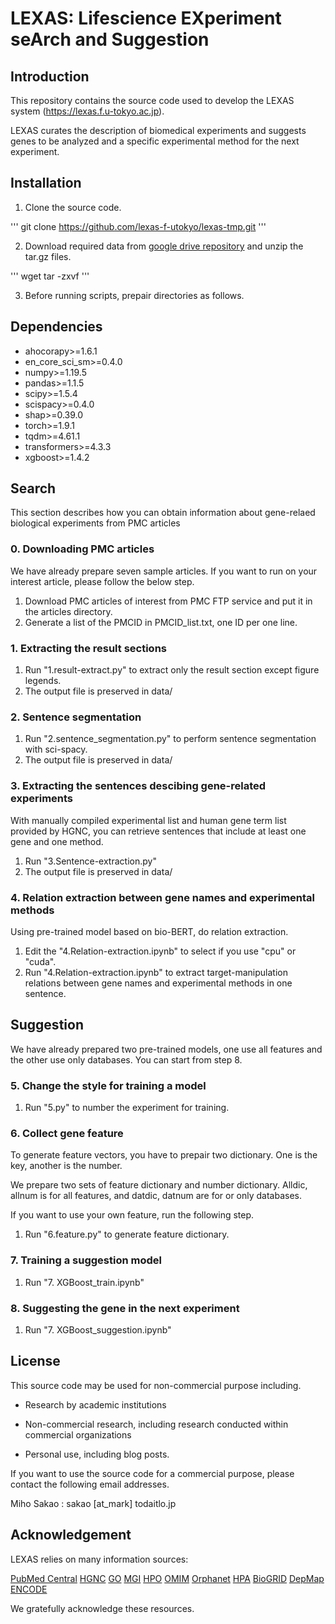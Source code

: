 # LEXAS: Lifescience EXperiment seArch and Suggestion

## Introduction

This repository contains the source code used to develop the LEXAS system (https://lexas.f.u-tokyo.ac.jp).

LEXAS curates the description of biomedical experiments and suggests genes
to be analyzed and a specific experimental method for the next experiment.



## Installation

1. Clone the source code.

'''
git clone https://github.com/lexas-f-utokyo/lexas-tmp.git
'''

2. Download required data from [google drive repository]() and unzip the tar.gz files.

'''
wget 
tar -zxvf 
'''

3. Before running scripts, prepair directories as follows.



## Dependencies
- ahocorapy>=1.6.1
- en_core_sci_sm>=0.4.0
- numpy>=1.19.5
- pandas>=1.1.5
- scipy>=1.5.4
- scispacy>=0.4.0
- shap>=0.39.0
- torch>=1.9.1
- tqdm>=4.61.1
- transformers>=4.3.3
- xgboost>=1.4.2

## Search

This section describes how you can obtain information about gene-relaed biological experiments from PMC articles

### 0. Downloading PMC articles

We have already prepare seven sample articles. If you want to run on your interest article, please follow the below step.

1. Download PMC articles of interest from PMC FTP service and put it in the articles directory.
2. Generate a list of the PMCID in PMCID_list.txt, one ID per one line.

### 1. Extracting the result sections

1. Run "1.result-extract.py" to extract only the result section except figure legends.
2. The output file is preserved in data/

### 2. Sentence segmentation

1. Run "2.sentence_segmentation.py" to perform sentence segmentation with sci-spacy.
2. The output file is preserved in data/

### 3. Extracting the sentences descibing gene-related experiments

With manually compiled experimental list and human gene term list provided by HGNC, you can retrieve
 sentences that include at least one gene and one method.

1. Run "3.Sentence-extraction.py"
2. The output file is preserved in data/

### 4. Relation extraction between gene names and experimental methods

Using pre-trained model based on bio-BERT, do relation extraction.

1. Edit the "4.Relation-extraction.ipynb" to select if you use "cpu" or "cuda".
2. Run "4.Relation-extraction.ipynb" to extract target-manipulation relations between gene names and experimental methods in one sentence.


## Suggestion

We have already prepared two pre-trained models, one use all features and the other use only databases.
You can start from step 8.


### 5. Change the style for training a model

1. Run "5.py" to number the experiment for training.

### 6. Collect gene feature

To generate feature vectors, you have to prepair two dictionary.
One is the key, another is the number.

We prepare two sets of feature dictionary and number dictionary.
Alldic, allnum is for all features, and datdic, datnum are for or only databases.

If you want to use your own feature, run the following step.

1. Run "6.feature.py" to generate feature dictionary.

### 7. Training a suggestion model

1. Run "7. XGBoost_train.ipynb"

### 8. Suggesting the gene in the next experiment

1. Run "7. XGBoost_suggestion.ipynb"


## License

This source code may be used for non-commercial purpose including. 

- Research by academic institutions

- Non-commercial research, including research conducted within commercial organizations

- Personal use, including blog posts.

If you want to use the source code for a commercial purpose, please contact the following email addresses.

Miho Sakao : sakao [at_mark] todaitlo.jp



## Acknowledgement

LEXAS relies on many information sources:

[PubMed Central](https://www.ncbi.nlm.nih.gov/pmc/)
[HGNC](https://www.genenames.org/)
[GO](http://geneontology.org/)
[MGI](http://www.informatics.jax.org/)
[HPO](https://hpo.jax.org/app/)
[OMIM](https://www.omim.org/)
[Orphanet](https://www.orpha.net/)
[HPA](https://www.proteinatlas.org/)
[BioGRID](https://thebiogrid.org/)
[DepMap](https://depmap.org/)
[ENCODE](https://www.encodeproject.org/)

We gratefully acknowledge these resources.
